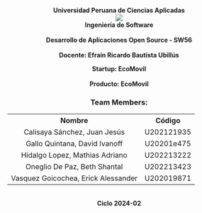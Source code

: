 <p align="center">
    <strong>Universidad Peruana de Ciencias Aplicadas</strong><br>    
    <img src="https://upload.wikimedia.org/wikipedia/commons/f/fc/UPC_logo_transparente.png"></img><br>
    <strong>Ingeniería de Software</strong><br>
    <br><strong>Desarrollo de Aplicaciones Open Source - SW56</strong><br>
    <br><strong>Docente: Efraín Ricardo Bautista Ubillús</strong><br>
</p>

<p align="center">
    <strong>Startup: EcoMovil</strong><br>
    <br><strong>Producto: EcoMovil</strong><br>
</p>

<div>
    <h3 align="center">Team Members:</h3>
</div>

<div>
    <table align="center">
        <tr>
            <th style="text-align:center;">Nombre</th>
            <th style="text-align:center;">Código</th>
        </tr>
        <tr>
            <td style="text-align:center;">Calisaya Sánchez, Juan Jesús</td>
            <td style="text-align:center;">U202121935</td>
        </tr>
        <tr>
            <td style="text-align:center;">Gallo Quintana, David Ivanoff</td>
            <td style="text-align:center;">U20201e475</td>
        </tr>
        <tr>
            <td style="text-align:center;">Hidalgo Lopez, Mathias Adriano</td>
            <td style="text-align:center;">U202213222</td>
        </tr>
        <tr>
            <td style="text-align:center;">Oneglio De Paz, Beth Shantal</td>
            <td style="text-align:center;">U202213423</td>
        </tr>
        <tr>
            <td style="text-align:center;">Vasquez Goicochea, Erick Alessander</td>
            <td style="text-align:center;">U202019871</td>
        </tr>
    </table>
    </div>
</body>

<p align="center">
<br><strong>Ciclo 2024-02</strong></p>
